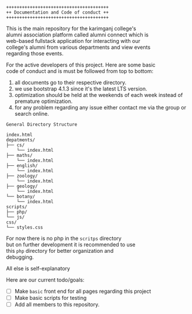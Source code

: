```
+++++++++++++++++++++++++++++++++++++++
++ Documentation and Code of conduct ++
+++++++++++++++++++++++++++++++++++++++
```

This is the main repository for the karimganj college's  
alumni association platform called alumni connect which is  
web-based fullstack application for interacting with our  
college's alumni from various departments and view events  
regarding those events.

For the active developers of this project. Here are some basic  
code of conduct and is must be followed from top to bottom:
1. all documents go to their respective directory.
2. we use bootstrap 4.1.3 since it's the latest LTS version.
3. optimization should be held at the weekends of each week 
instead of premature optimization.  
4. for any problem regarding any issue either contact me via the
group or search online.  


`General Directory Structure`
```
index.html
depatments/
├── cs/
    └── index.html
├── maths/
    └── index.html
├── english/
    └── index.html
├── zoology/
    └── index.html
├── geology/
    └── index.html
└── botany/
    └── index.html
scripts/
├── php/
└── js/
css/
└── styles.css
```

For now there is no php in the `scritps` directory  
but on further development it is recommended to use  
this `php` directory for better organization and  
debugging.  

All else is self-explanatory


Here are our current todo/goals:
- [ ] Make `basic` front end for all pages regarding this project
- [ ] Make basic scripts for testing
- [ ] Add all members to this repository.
